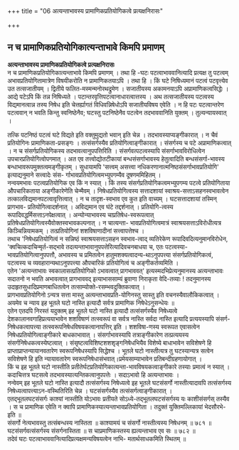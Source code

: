 +++
title = "06 अत्यन्ताभावस्य प्रामाणिकप्रतियोगिकत्वे प्रत्यक्षनिरासः"

+++


## न च प्रामाणिकप्रतियोगिकात्यन्ताभावे किमपि प्रमाणम्

**अत्यन्ताभावस्य प्रामाणिकप्रतियोगिकत्वे प्रत्यक्षनिरासः**  
न च प्रामाणिकप्रतियोगिकात्यन्ताभावे किमपि प्रमाणम् । तथा हि -घटः पटत्वाभाववानित्यादि प्रत्यक्ष तु पटत्वम् अभावप्रतियोगितामात्रेण विषयीकरोति न प्रामाणिकतयाऽपि । तथा हि । किं घटे निषिध्यमानं पटत्वं पटवृत्त्येव उत तत्सजातीयम् । द्वितीये फलित-मस्मन्मनोरथद्रुमेण । सजातीयस्य अकामनयाऽपि अप्रामाणिकत्वसिद्धेः । आद्ये पटेऽपि किं तन्न निषिध्यते । पटान्तरवृत्तिपटत्वानाधारत्वात्तस्य । अथ तत्सजातीयस्य पटत्वस्य विद्यमानत्वान्न तस्य निषेध इति चेत्तर्ह्यागतं विधिवन्निषेधोऽपि सजातीयविषय एवेति । न हि पटः पटत्वान्तरेण पटत्ववान् न भवति किन्तु स्वनिष्ठेनैव; घटस्तु पटनिष्ठेनैव पटत्वेन तदभाववानिति युक्तम् । तुल्यन्यायस्वात् ।

तत्कि पटनिष्ठं पटत्वं घटे विद्यते इति वक्तुमुद्यतो भवान् इति चेन्न । तदभावस्याप्यङ्गीकारात् । न चैवं प्रतियोगिनः प्रामाणिकता-प्रसङ्गः । तत्संसर्गस्यैव प्रतियोगित्वाङ्गीकारात् । संसर्गस्य च पटे अप्रामाणिकत्वात् । न च संसर्गप्रतियोगिकस्य तदभावत्वानुपपत्तिरिति । संसर्गवत्पटत्वस्यापि संसर्गाभावविरोधित्वेन उपचारप्रतियोगित्वोपगमात् । अत एव तत्त्वोद्योतटीकायां बन्धसंसर्गाभावस्य हेतुत्वादिति बन्धसंसर्गा-भावस्य बन्धाभावरूपमुक्तत्वमङ्गीकृतम् । सुधायामपि 'सत्त्वम् असत्त्वा नधिकरणानात्मनिष्ठसंसर्गाभावप्रतियोगि' इत्याद्यनुमाने सत्त्वादेः संस- र्गाभावप्रतियोगित्वमभ्युपगम्यैव दूषणममिहितम् ।  
नन्वयमभावः पटत्वप्रतियोगिक एव किं न स्यात् । किं तस्य संसर्गप्रतियोगिकत्वमभ्युपगम्य पटत्वे प्रतियोगिताया औपचारिकताया अङ्गीकारेणेति चेन्मैवम् । निषेधप्रतियोगित्वस्य सत्तादशायां स्वाश्रय-सत्ताऽसहनस्वभावत्वेन तत्कालविद्यमानपटत्वावृत्तित्वात् । न च तादृश-स्वभाव एव कुत इति वाच्यम् । घटसत्तादशायां तस्मिन् प्रागभाव- प्रतियोगित्वादर्शनात् । अविद्यमान एव घंटे तद्दर्शनात् । प्रतियोगि-त्वस्य रूपादिवद्धर्मिसत्ताऽनपेक्षत्वात् । अन्योन्याभावस्य चाप्रतिषेध-स्वरूपत्वात् प्रतिषेधप्रतियोगित्वस्यैवोक्तस्वभावकल्पनात् । न चात्यन्ता- भावप्रतियोगित्वमात्रं स्वाश्रयसत्ताऽविरोधीत्यत्र किञ्चिन्नियामकम् । तत्प्रतियोगिनां शशविषाणादीनां सत्त्वापत्तेश्च ।  
तथाच 'निषेधप्रतियोगित्वं न सन्निष्ठं स्वाश्रयसत्ताऽसहन स्वभाव-त्वाद् व्यतिरेकेण रूपादिवदित्यनुमानविरोधेन, 'क्वचित्कदाचिन्मृर्त-सद्भावे तदत्यन्ताभावानुपपत्तेरित्यादिवचनबाधया च, एतः पटत्वस्या- भावप्रतियोगित्वानुपपत्तौ, अभावस्य च प्रमितत्वेन हातुमशक्यत्वादन्य-थाऽनुपपत्त्या संसर्गप्रतियोगिकत्वं, पटत्वस्य च व्यवहारान्यथाऽनुपपत्त्या औपचारिकं प्रतियोगित्वं च अङ्गीकर्तव्यमिति ।  
एतेन 'अत्यन्ताभावः स्वकालासत्प्रतियोगिको ऽभावत्वात् प्रागभाववत्' इत्यस्मदभिप्रेत्यनुमानस्य अत्यन्ताभावः सदातनो न भवति अभावत्वात् प्रागभाववद् इत्याभाससाम्यं ब्रुवाणा निराकृता वेदि-तव्याः ! तदनुमानस्य उदाहृतसुधादिप्रमाणबाधितत्वेन तत्साम्योक्ते-रसम्भवदुक्तिकत्वात् ।  
प्रागभावप्रतियोगिनो ऽन्यत्र सत्ता मास्तु अत्यन्ताभावप्रति-योगिनस्तु सास्तु इति वचनस्यैवालौकिकत्वात् ।  
अयमेव च न्याय इह भूतले घटो नास्ति इत्यादौ सर्वत्र प्रामाणिक निषेधेऽनुसन्धेयः ॥  
एतेन एतदपि निरस्तं यदुक्तम् इह भूतले घटो नास्ति इत्यादौ तत्संसर्गस्यैव निषेध्यत्वे देशकालानवगाहिप्रत्ययाभावेन शशविषाणं तत्स्वरूपं वा सर्वत्र नास्ति सर्वदा नास्ति इत्यादि प्रत्ययस्यापि संसर्ग-निषेधकत्वापत्त्या तत्स्वरूपनिषेधविषयकत्वानापत्तिर् इति । शशविषा-णस्य स्वरूपत एवासत्वेन निषेधप्रतियोगित्वाङ्गीकारे बाधकाभावात् । संसर्गाभावस्यापि तत्राङ्गीकारेण तत्प्रत्ययस्य संसर्गनिषेधकत्वस्येष्टत्वात् । संसृष्टत्वविशिष्टशशशृङ्गनिषेधभियैव विशेष्ये बाधाभावेन सविशेषणे हि प्राप्ताप्राप्तन्यायानवतारेण स्वरूपनिषेधस्यापि सिद्धेश्च । भूतले घटो नास्तीत्यत्र तु घटस्यान्यत्र सत्वेन सविशेषणे हि इति न्यायावतारेण स्वरूपनिषेधासंभवात्।प्रमेयसाम्याभावेन प्रतिबन्दीग्रहणायोगात् ।  
किं च इह भूतले घटो नास्तीति प्रतीतेर्घटप्रतियोगिकात्यन्ता-भावविषयकत्वाङ्गीकारे तस्याः प्रमात्वं न स्यात् । कदाचित्तत्र घटसत्वे तदभावस्यात्यन्तिकत्वानुपपत्तेः । सदाऽभावो हि अत्यन्ताभावः ।  
नन्वेवम् इह भूतले घटो नास्ति इत्यादौ तत्संसर्गस्य निषेध्यत्वे इह भूतले घटसंसर्गो नास्तीत्यादावपि तत्संसर्गस्य निषेध्यत्वापत्त्याऽन-वस्थितिरिति चेन्न । घटसंसर्गस्यैव तत्संसर्गत्वाङ्गीकारात् ।  
एतद्भूतलघटसंसर्गः काश्यां नास्तीति योऽभावः प्रतीयते सोऽध्ये-तद्भूतलघटसंसर्गस्य यः काशीसंसर्गस् तस्यैव । स च प्रामाणिक एवेति न क्वापि प्रामाणिकस्यात्यन्ताभावप्रतियोगिता । तदुक्तं युक्तिमल्लिकायां भेदसौरभे-इति ॥  
संसर्गो नेत्यभावस्तु तत्संबन्धस्य नास्तिता ॥ काश्यामयं च संसर्गो नास्तीत्यस्य निषेधनम् ॥ ७८१ ॥ घटसंसर्गवत्संसर्गस्य संसर्गनास्तिता ॥ स चाप्रमाणिकस्तस्य ह्यत्यन्ताभाव एव सः ॥ ७८२ ॥  
तदेवं घटः पटत्वाभाववानित्यादिप्रत्यक्षमन्यविषयत्वेन नाभि- मतार्थसाधकमिति स्थितम् ॥

